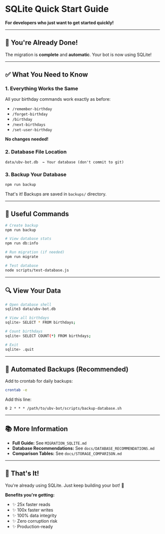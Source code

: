 # SQLite Quick Start Guide

**For developers who just want to get started quickly!**

---

## 🚀 You're Already Done!

The migration is **complete** and **automatic**. Your bot is now using SQLite!

---

## ✅ What You Need to Know

### 1. Everything Works the Same
All your birthday commands work exactly as before:
- `/remember-birthday`
- `/forget-birthday`
- `/birthday`
- `/next-birthdays`
- `/set-user-birthday`

**No changes needed!**

### 2. Database File Location
```
data/ubv-bot.db  ← Your database (don't commit to git)
```

### 3. Backup Your Database
```bash
npm run backup
```

That's it! Backups are saved in `backups/` directory.

---

## 📝 Useful Commands

```bash
# Create backup
npm run backup

# View database stats
npm run db:info

# Run migration (if needed)
npm run migrate

# Test database
node scripts/test-database.js
```

---

## 🔍 View Your Data

```bash
# Open database shell
sqlite3 data/ubv-bot.db

# View all birthdays
sqlite> SELECT * FROM birthdays;

# Count birthdays
sqlite> SELECT COUNT(*) FROM birthdays;

# Exit
sqlite> .quit
```

---

## 💾 Automated Backups (Recommended)

Add to crontab for daily backups:
```bash
crontab -e
```

Add this line:
```
0 2 * * * /path/to/ubv-bot/scripts/backup-database.sh
```

---

## 📚 More Information

- **Full Guide:** See `MIGRATION_SQLITE.md`
- **Database Recommendations:** See `docs/DATABASE_RECOMMENDATIONS.md`
- **Comparison Tables:** See `docs/STORAGE_COMPARISON.md`

---

## 🎉 That's It!

You're already using SQLite. Just keep building your bot! 🚀

**Benefits you're getting:**
- ✨ 25x faster reads
- ✨ 100x faster writes
- ✨ 100% data integrity
- ✨ Zero corruption risk
- ✨ Production-ready
